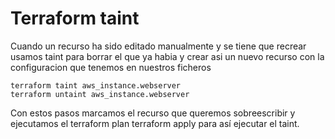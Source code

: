 # Terraform taint

Cuando un recurso ha sido editado manualmente y se tiene que recrear usamos taint para borrar el que ya habia y crear asi un nuevo recurso con la configuracion que tenemos en nuestros ficheros

```console
terraform taint aws_instance.webserver
terraform untaint aws_instance.webserver
```

Con estos pasos marcamos el recurso que queremos sobreescribir y ejecutamos el terraform plan terraform apply para así ejecutar el taint.